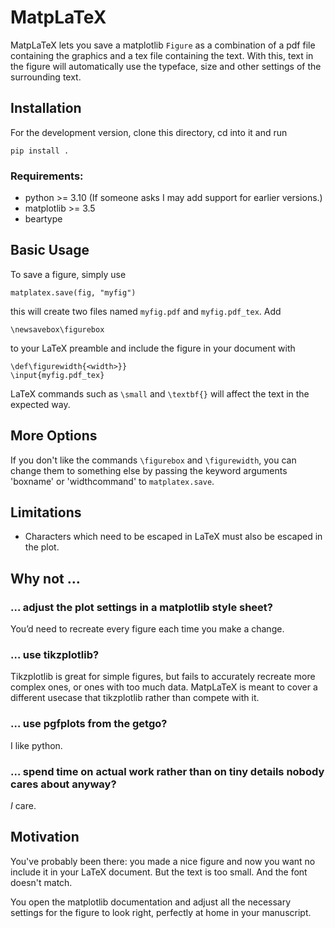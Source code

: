 # MatpLaTeX

MatpLaTeX lets you save a matplotlib `Figure` as a combination of a pdf file containing the graphics and a tex file containing the text. With this, text in the figure will automatically use the typeface, size and other settings of the surrounding text.

## Installation

For the development version, clone this directory, cd into it and run
```
pip install .
```

### Requirements:
- python >= 3.10 (If someone asks I may add support for earlier versions.)
- matplotlib >= 3.5
- beartype


## Basic Usage

To save a figure, simply use
```
matplatex.save(fig, "myfig")
```
this will create two files named `myfig.pdf` and `myfig.pdf_tex`.
Add
```
\newsavebox\figurebox
``` 
to your LaTeX preamble and include the figure in your document with
```
\def\figurewidth{<width>}}
\input{myfig.pdf_tex}
```
LaTeX commands such as `\small` and `\textbf{}` will affect the text in the expected way.

## More Options

If you don't like the commands `\figurebox` and `\figurewidth`, you can change them to something else by passing the keyword arguments 'boxname' or 'widthcommand' to `matplatex.save`.

## Limitations

- Characters which need to be escaped in LaTeX must also be escaped in the plot.


## Why not …

### … adjust the plot settings in a matplotlib style sheet?
You’d need to recreate every figure each time you make a change.

### … use tikzplotlib?
Tikzplotlib is great for simple figures, but fails to accurately recreate more complex ones, or ones with too much data. MatpLaTeX is meant to cover a different usecase that tikzplotlib rather than compete with it.

### … use pgfplots from the getgo?
I like python.

### … spend time on actual work rather than on tiny details nobody cares about anyway?
_I_ care.

## Motivation
You've probably been there: you made a nice figure and now you want no include it in your LaTeX document. But the text is too small. And the font doesn't match.

You open the matplotlib documentation and adjust all the necessary settings for the figure to look right, perfectly at home in your manuscript.


